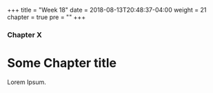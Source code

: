 +++
title = "Week 18"
date = 2018-08-13T20:48:37-04:00
weight = 21
chapter = true
pre = "<b></b>"
+++

### Chapter X

# Some Chapter title

Lorem Ipsum.